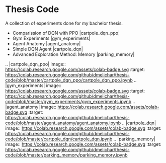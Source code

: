 Thesis Code
===========

A collection of experiments done for my bachelor thesis.


+ Comparission of DQN with PPO |cartpole_dqn_ppo|
+ Gym Experiments |gym_experiments|
+ Agent Anatomy |agent_anatomy|
+ Simple DQN Agent |cartpole_dqn|
+ Advanced Exploration Method: Memory |parking_memory|


.. |cartpole_dqn_ppo|  image:: https://colab.research.google.com/assets/colab-badge.svg
   :target: https://colab.research.google.com/github/dmelichar/thesis-code/blob/master/cartpole_dqn_ppo/cartpole_dqn_ppo.ipynb
.. |gym_experiments|  image:: https://colab.research.google.com/assets/colab-badge.svg
   :target: https://colab.research.google.com/github/dmelichar/thesis-code/blob/master/gym_experiments/gym_experiments.ipynb
.. |agent_anatomy|  image:: https://colab.research.google.com/assets/colab-badge.svg
   :target: https://colab.research.google.com/github/dmelichar/thesis-code/blob/master/agent_anatomy/agent_anatomy.ipynb
.. |cartpole_dqn|  image:: https://colab.research.google.com/assets/colab-badge.svg
   :target: https://colab.research.google.com/github/dmelichar/thesis-code/blob/master/cartpole_dqn/cartpole_dqn.ipynb
.. |parking_memory|  image:: https://colab.research.google.com/assets/colab-badge.svg
   :target: https://colab.research.google.com/github/dmelichar/thesis-code/blob/master/parking_memory/parking_memory.ipynb
